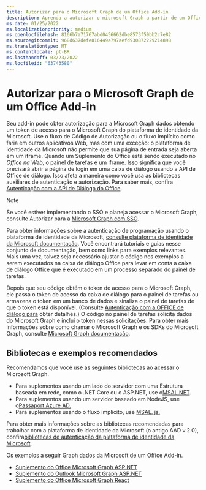 ```yaml
---
title: Autorizar para o Microsoft Graph de um Office Add-in
description: Aprenda a autorizar o microsoft Graph a partir de um Office Add-in.
ms.date: 01/25/2022
ms.localizationpriority: medium
ms.openlocfilehash: 8166b7a71767abd0456662dbe8573f59bb2c7e82
ms.sourcegitcommit: 968d637defe816449a797aefd930872229214898
ms.translationtype: MT
ms.contentlocale: pt-BR
ms.lasthandoff: 03/23/2022
ms.locfileid: "63743580"
---
```

# <a name="authorize-to-microsoft-graph-from-an-office-add-in"></a>Autorizar para o Microsoft Graph de um Office Add-in

Seu add-in pode obter autorização para a Microsoft Graph dados obtendo um token de acesso para o Microsoft Graph do plataforma de identidade da Microsoft. Use o fluxo de Código de Autorização ou o fluxo implícito como faria em outros aplicativos Web, mas com uma exceção: o plataforma de identidade da Microsoft não permite que sua página de entrada seja aberta em um iframe. Quando um Suplemento do Office está sendo executado no *Office na Web*, o painel de tarefas é um iframe. Isso significa que você precisará abrir a página de login em uma caixa de diálogo usando a API de Office de diálogo. Isso afeta a maneira como você usa as bibliotecas auxiliares de autenticação e autorização. Para saber mais, confira [Autenticação com a API de Diálogo do Office](auth-with-office-dialog-api.md).

> [!NOTE]
> Se você estiver implementando o SSO e planeja acessar o Microsoft Graph, consulte Autorizar para a [Microsoft Graph com SSO](authorize-to-microsoft-graph.md).

Para obter informações sobre a autenticação de programação usando o plataforma de identidade da Microsoft, [consulte plataforma de identidade da Microsoft documentação](/azure/active-directory/develop). Você encontrará tutoriais e guias nesse conjunto de documentação, bem como links para exemplos relevantes. Mais uma vez, talvez seja necessário ajustar o código nos exemplos a serem executados na caixa de diálogo Office para levar em conta a caixa de diálogo Office que é executado em um processo separado do painel de tarefas.

Depois que seu código obtém o token de acesso para o Microsoft Graph, ele passa o token de acesso da caixa de diálogo para o painel de tarefas ou armazena o token em um banco de dados e sinaliza o painel de tarefas de que o token está disponível. (Consulte [Autenticação com a OFFICE de diálogo para](auth-with-office-dialog-api.md) obter detalhes.) O código no painel de tarefas solicita dados do Microsoft Graph e inclui o token nessas solicitações. Para obter mais informações sobre como chamar o Microsoft Graph e os SDKs do Microsoft Graph, consulte [Microsoft Graph documentação](/graph/).

## <a name="recommended-libraries-and-samples"></a>Bibliotecas e exemplos recomendados

Recomendamos que você use as seguintes bibliotecas ao acessar o Microsoft Graph.

- Para suplementos usando um lado do servidor com uma Estrutura baseada em rede, como o .NET Core ou o ASP.NET, use o[MSAL.NET](https://github.com/AzureAD/microsoft-authentication-library-for-dotnet/wiki#conceptual-documentation).
- Para suplementos usando um servidor baseado em NodeJS, use o[Passaport Azure AD.](https://github.com/AzureAD/passport-azure-ad)
- Para suplementos usando o fluxo implícito, use [MSAL. js.](https://github.com/AzureAD/microsoft-authentication-library-for-js/wiki)

Para obter mais informações sobre as bibliotecas recomendadas para trabalhar com a plataforma de identidade da Microsoft (o antigo AAD v.2.0), confira[bibliotecas de autenticação da plataforma de identidade da Microsoft](/azure/active-directory/develop/reference-v2-libraries).

Os exemplos a seguir Graph dados da Microsoft de um Office Add-in.

- [Suplemento do Office Microsoft Graph ASP.NET](https://github.com/OfficeDev/Office-Add-in-samples/tree/main/Samples/auth/Office-Add-in-Microsoft-Graph-ASPNET)
- [Suplemento do Outlook Microsoft Graph ASP.NET](https://github.com/OfficeDev/Office-Add-in-samples/tree/main/Samples/auth/Outlook-Add-in-Microsoft-Graph-ASPNET)
- [Suplemento do Office Microsoft Graph React](https://github.com/OfficeDev/Office-Add-in-samples/tree/main/Samples/auth/Office-Add-in-Microsoft-Graph-React)
